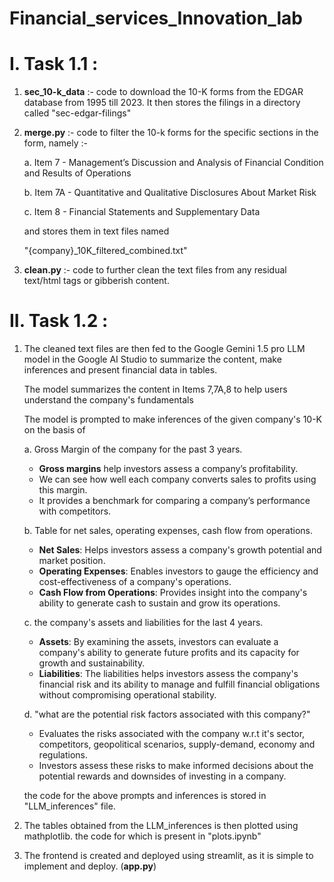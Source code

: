 # Financial_services_Innovation_lab


# I. Task 1.1 : 

1. **sec_10-k_data** :- code to download the 10-K forms from the EDGAR database from 1995 till 2023. It then stores the filings in a directory called "sec-edgar-filings"
2. **merge.py** :- code to filter the 10-k forms for the specific sections in the form, namely :-
   
   a. Item 7 -  Management’s Discussion and Analysis of Financial Condition and Results of Operations
   
   b. Item 7A - Quantitative and Qualitative Disclosures About Market Risk
   
   c. Item 8 - Financial Statements and Supplementary Data 

   and stores them in text files named

     "{company}_10K_filtered_combined.txt"
4. **clean.py** :- code to further clean the text files from any residual text/html tags or gibberish content.


# II. Task 1.2 : 

1. The cleaned text files are then fed to the Google Gemini 1.5 pro LLM model in the Google AI Studio to summarize the content, make inferences and present financial data in tables.

   The model summarizes the content in Items 7,7A,8 to help users understand the company's fundamentals

   The model is prompted to make inferences of the given company's 10-K on the basis of
   
      a. Gross Margin of the company for the past 3 years.

      - **Gross margins** help investors assess a company’s profitability. 
      - We can see how well each company converts sales to profits using this margin.
      - It provides a benchmark for comparing a company’s performance with competitors.
      

      b. Table for net sales, operating expenses, cash flow from operations.

      - **Net Sales**: Helps investors assess a company's growth potential and market position.
      - **Operating Expenses**: Enables investors to gauge the efficiency and cost-effectiveness of a company's operations.
      - **Cash Flow from Operations**: Provides insight into the company's ability to generate cash to sustain and grow its operations.

      c. the company's assets and liabilities for the last 4 years.

      - **Assets**: By examining the assets, investors can evaluate a company's ability to generate future profits and its capacity for growth and sustainability.
      - **Liabilities**: The liabilities helps investors assess the company's financial risk and its ability to manage and fulfill financial obligations without compromising operational stability.

      d. "what are the potential risk factors associated with this company?" 

      - Evaluates the risks associated with the company w.r.t it's sector, competitors, geopolitical scenarios, supply-demand, economy and regulations.
      -  Investors assess these risks to make informed decisions about the potential rewards and downsides of investing in a company.

      the code for the above prompts and inferences is stored in "LLM_inferences" file.

2. The tables obtained from the LLM_inferences is then plotted using mathplotlib. the code for which is present in "plots.ipynb"

3. The frontend is created and deployed using streamlit, as it is simple to implement and deploy. (**app.py**)


    


